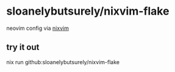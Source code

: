 # sloanelybutsurely/nixvim-flake

neovim config via [nixvim](https://github.com/nix-community/nixvim)

## try it out

nix run github:sloanelybutsurely/nixvim-flake
